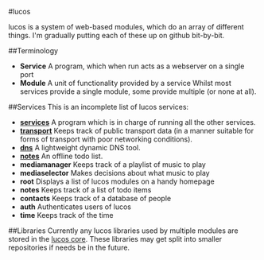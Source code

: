 #lucos

lucos is a system of web-based modules, which do an array of different things.  I'm gradually putting each of these up on github bit-by-bit.

##Terminology
* **Service** A program, which when run acts as a webserver on a single port
* **Module** A unit of functionality provided by a service
Whilst most services provide a single module, some provide multiple (or none at all).

##Services
This is an incomplete list of lucos services:

* **[services](https://github.com/lucas42/lucos_services)** A program which is in charge of running all the other services.
* **[transport](https://github.com/lucas42/lucos_transport)** Keeps track of public transport data (in a manner suitable for forms of transport with poor networking conditions).
* **[dns](https://github.com/lucas42/lucos_dns)** A lightweight dynamic DNS tool.
* **[notes](https://github.com/lucas42/lucos_notes)** An offline todo list.
* **mediamanager** Keeps track of a playlist of music to play
* **mediaselector** Makes decisions about what music to play
* **root** Displays a list of lucos modules on a handy homepage
* **notes** Keeps track of a list of todo items
* **contacts** Keeps track of a database of people
* **auth** Authenticates users of lucos
* **time** Keeps track of the time

##Libraries
Currently any lucos libraries used by multiple modules are stored in the [lucos core](https://github.com/lucas42/lucos_core).  These libraries may get split into smaller repositories if needs be in the future.
